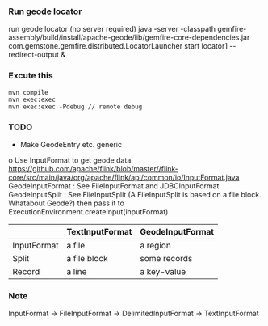 ### Run geode locator
run geode locator (no server required)
java -server -classpath gemfire-assembly/build/install/apache-geode/lib/gemfire-core-dependencies.jar com.gemstone.gemfire.distributed.LocatorLauncher start locator1 --redirect-output  &



### Excute this
```
mvn compile
mvn exec:exec
mvn exec:exec -Pdebug // remote debug
```

### TODO
- Make GeodeEntry etc. generic

o Use InputFormat to get geode data
	https://github.com/apache/flink/blob/master//flink-core/src/main/java/org/apache/flink/api/common/io/InputFormat.java
    GeodeInputFormat : See FileInputFormat and JDBCInputFormat
	GeodeInputSplit : See FileInputSplit (A FileInputSplit is based on a flie block. Whatabout Geode?)
	then pass it to ExecutionEnvironment.createInput(inputFormat) 

|             | TextInputFormat | GeodeInputFormat |
|-------------|-----------------|------------------|
| InputFormat | a file          | a region         |
| Split       | a file block    | some records     |
| Record      | a line          | a key-value      |


### Note
InputFormat
-> FileInputFormat
   -> DelimitedInputFormat
      -> TextInputFormat


